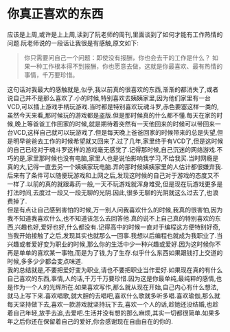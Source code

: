 # 你真正喜欢的东西

应该是上周,或许是上上周,读到了阮老师的周刊,里面谈到了如何才能有工作热情的问题.阮老师说的一段话让我很是有感触,原文如下:
>你只需要问自己一个问题：即使没有报酬，你也会去干的工作是什么？ 如果一种工作根本得不到报酬，你也愿意去做，这就是你最喜欢、最有热情的事情，千万要珍惜。

这句话对我最大的感触就是,似乎,我以前真的很喜欢的东西,渐渐的都消失了,或者说自己并不是那么喜欢了.小的时候,特别喜欢去姨姨家里,因为他们家里有一台VCD,可以插上游戏手柄玩游戏.当时都是特别喜欢玩魂斗罗,赤色要塞这样一类的,虽然今天来看,那时候玩的游戏都是盗版.但是那时候真的什么都不懂.每天在家的时候,晚上等爸爸工作回家的时候,就是期待着突然有一天他回来的时候可以带回来一台VCD,这样自己就可以玩游戏了.但是每天晚上爸爸回家的时候带来的总是失望,但是明早爸爸去工作的时候希望就又回来了.过了几年,家里终于有VCD了,但是这时候的自己已经对于魂斗罗这样的游戏毫无感觉了.记得那时候,自己沉迷的网络游戏.不巧的是,家里那时候也没有电脑,家里人也是说怕影响我学习,不给我买.当时网瘾是真的大,记得一直去另一个姨姨家玩电脑.弄的那时候姨姨家里的人估计都很嫌弃我.后来有了条件可以随便玩游戏和上网之后,发现这时候的自己对于游戏的态度又不一样了.以前的真的就跟毒药一般,一天不玩游戏就浑身难受,但是现在玩游戏更多是打法时间,去度过一段又一段无聊的光阴.因此,很多无聊的光阴就这么过去了,也浪费掉了.  
但是有点让自己感到害怕的时候,万一别人问我喜欢什么的时候,我真的很害怕,因为我不知道我喜欢什么,也不知道该怎么去回答他.真的说不上自己真的特别喜欢的东西,兴趣也好,爱好也好,什么都没有.记得高中的时候一直对于编程这方便特别好奇,当我开始接触了之后,发现其实也就那么一回事.我想以后编程也就成为我职业了.当兴趣或者爱好变为职业的时候,那么你的生活中少一种兴趣或爱好.因为这时候你不再是单单的喜欢某一事物,而是为了钱,为了生存.似乎什么东西如果跟钱打上交道的时候,多多少少都会变点味道.  
我的总结就是,不要把爱好变为职业,请也不要把职业当作爱好.如果现在真的有什么自己喜欢的东西,事情,人的话,千万千万要珍惜.因为这是你最单纯,最纯粹的感情,也是作为一个人的光辉所在.如果喜欢写作,那么就从现在开始,自己内心有什么想法,就马上写下来.喜欢唱歌,就大胆的去唱吧,喜欢什么歌就多听多唱.喜欢瑜伽,那么就每天坚持做下去,喜欢一款游戏就坚持玩下去,喜欢一个人的话,趁她还没结婚,也趁着自己年轻,放手去追,去爱吧.生活并没有想的那么麻烦,其实一切都很简单.如果多年之后你还在保留着自己的爱好,你会感谢现在自由自在的你的.
